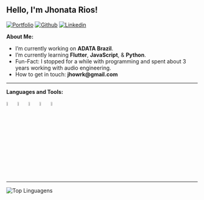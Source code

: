 ## Hello, I'm Jhonata Rios!

[![Portfolio](https://img.shields.io/badge/-Portfolio-red?style=flat&logo=appveyor&logoColor=white)](https://jhonatarios.com)
[![Github](https://img.shields.io/badge/-Github-000?style=flat&logo=Github&logoColor=white)](https://github.com/jhonatarios)
[![Linkedin](https://img.shields.io/badge/-LinkedIn-blue?style=flat&logo=Linkedin&logoColor=white)](https://www.linkedin.com/in/jhonatarios/)

**About Me:**

- I’m currently working on __ADATA Brazil__.
- I’m currently learning __Flutter__, __JavaScript__, & __Python__.
- Fun-Fact: I stopped for a while with programming and spent about 3 years working with audio engineering.
- How to get in touch: __jhowrk@gmail.com__

---

**Languages and Tools:**

<p>
  <code><img width="5%" src="https://www.flaticon.com/svg/static/icons/svg/732/732212.svg"></code>
  <code><img width="5%" src="https://www.flaticon.com/svg/static/icons/svg/732/732190.svg"></code>
  <code><img width="5%" src="https://cdn.worldvectorlogo.com/logos/javascript.svg"></code>
  <code><img width="5%" src="https://cdn.worldvectorlogo.com/logos/dart.svg"></code>
  <code><img width="5%" src="https://cdn.worldvectorlogo.com/logos/python-5.svg"></code>
</p>

---
![Top Linguagens](https://github-readme-stats.vercel.app/api/top-langs/?username=jhonatarios&theme=dark&show_icons=true&layout=compact)
